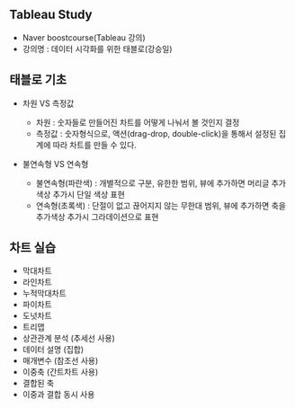 ## Tableau Study
- Naver boostcourse(Tableau 강의)
- 강의명 : 데이터 시각화를 위한 태블로(강승일)

## 태블로 기초
- 차원 VS 측정값
  - 차원 : 숫자들로 만들어진 차트를 어떻게 나눠서 볼 것인지 결정
  - 측정값 : 숫자형식으로, 액션(drag-drop, double-click)을 통해서 설정된 집계에 따라 차트를 만들 수 있다.

- 불연속형 VS 연속형
  - 불연속형(파란색) :  개별적으로 구분, 유한한 범위, 뷰에 추가하면 머리글 추가 색상 추가시 단일 색상 표현
  - 연속형(초록색) : 단절이 없고 끊어지지 않는 무한대 범위, 뷰에 추가하면 축을 추가색상 추가시 그라데이션으로 표현

## 차트 실습
- 막대차트
- 라인차트
- 누적막대차트
- 파이차트
- 도넛차트
- 트리맵
- 상관관계 분석 (추세선 사용)
- 데이터 설명 (집합)
- 매개변수 (참조선 사용)
- 이중축 (간트차트 사용)
- 결합된 축
- 이중과 결합 동시 사용

